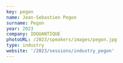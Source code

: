 ```yaml
---
key: pegon
name: Jean-Sebastien Pegon
surname: Pegon
year: 2023
company: IDQUANTIQUE
photoURL: /2023/speakers/images/pegon.jpg
type: industry
website: '/2023/sessions/industry_pegon'
---
```

